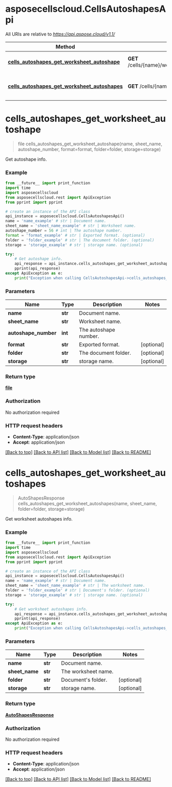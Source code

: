 # asposecellscloud.CellsAutoshapesApi

All URIs are relative to *https://api.aspose.cloud/v1.1/*

Method | HTTP request | Description
------------- | ------------- | -------------
[**cells_autoshapes_get_worksheet_autoshape**](CellsAutoshapesApi.md#cells_autoshapes_get_worksheet_autoshape) | **GET** /cells/{name}/worksheets/{sheetName}/autoshapes/{autoshapeNumber} | Get autoshape info.
[**cells_autoshapes_get_worksheet_autoshapes**](CellsAutoshapesApi.md#cells_autoshapes_get_worksheet_autoshapes) | **GET** /cells/{name}/worksheets/{sheetName}/autoshapes | Get worksheet autoshapes info.


# **cells_autoshapes_get_worksheet_autoshape**
> file cells_autoshapes_get_worksheet_autoshape(name, sheet_name, autoshape_number, format=format, folder=folder, storage=storage)

Get autoshape info.

### Example 
```python
from __future__ import print_function
import time
import asposecellscloud
from asposecellscloud.rest import ApiException
from pprint import pprint

# create an instance of the API class
api_instance = asposecellscloud.CellsAutoshapesApi()
name = 'name_example' # str | Document name.
sheet_name = 'sheet_name_example' # str | Worksheet name.
autoshape_number = 56 # int | The autoshape number.
format = 'format_example' # str | Exported format. (optional)
folder = 'folder_example' # str | The document folder. (optional)
storage = 'storage_example' # str | storage name. (optional)

try: 
    # Get autoshape info.
    api_response = api_instance.cells_autoshapes_get_worksheet_autoshape(name, sheet_name, autoshape_number, format=format, folder=folder, storage=storage)
    pprint(api_response)
except ApiException as e:
    print("Exception when calling CellsAutoshapesApi->cells_autoshapes_get_worksheet_autoshape: %s\n" % e)
```

### Parameters

Name | Type | Description  | Notes
------------- | ------------- | ------------- | -------------
 **name** | **str**| Document name. | 
 **sheet_name** | **str**| Worksheet name. | 
 **autoshape_number** | **int**| The autoshape number. | 
 **format** | **str**| Exported format. | [optional] 
 **folder** | **str**| The document folder. | [optional] 
 **storage** | **str**| storage name. | [optional] 

### Return type

[**file**](file.md)

### Authorization

No authorization required

### HTTP request headers

 - **Content-Type**: application/json
 - **Accept**: application/json

[[Back to top]](#) [[Back to API list]](../README.md#documentation-for-api-endpoints) [[Back to Model list]](../README.md#documentation-for-models) [[Back to README]](../README.md)

# **cells_autoshapes_get_worksheet_autoshapes**
> AutoShapesResponse cells_autoshapes_get_worksheet_autoshapes(name, sheet_name, folder=folder, storage=storage)

Get worksheet autoshapes info.

### Example 
```python
from __future__ import print_function
import time
import asposecellscloud
from asposecellscloud.rest import ApiException
from pprint import pprint

# create an instance of the API class
api_instance = asposecellscloud.CellsAutoshapesApi()
name = 'name_example' # str | Document name.
sheet_name = 'sheet_name_example' # str | The worksheet name.
folder = 'folder_example' # str | Document's folder. (optional)
storage = 'storage_example' # str | storage name. (optional)

try: 
    # Get worksheet autoshapes info.
    api_response = api_instance.cells_autoshapes_get_worksheet_autoshapes(name, sheet_name, folder=folder, storage=storage)
    pprint(api_response)
except ApiException as e:
    print("Exception when calling CellsAutoshapesApi->cells_autoshapes_get_worksheet_autoshapes: %s\n" % e)
```

### Parameters

Name | Type | Description  | Notes
------------- | ------------- | ------------- | -------------
 **name** | **str**| Document name. | 
 **sheet_name** | **str**| The worksheet name. | 
 **folder** | **str**| Document&#39;s folder. | [optional] 
 **storage** | **str**| storage name. | [optional] 

### Return type

[**AutoShapesResponse**](AutoShapesResponse.md)

### Authorization

No authorization required

### HTTP request headers

 - **Content-Type**: application/json
 - **Accept**: application/json

[[Back to top]](#) [[Back to API list]](../README.md#documentation-for-api-endpoints) [[Back to Model list]](../README.md#documentation-for-models) [[Back to README]](../README.md)

